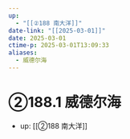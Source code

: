 ```yaml
---
up:
  - "[[②188 南大洋]]"
date-link: "[[2025-03-01]]"
date: 2025-03-01
ctime-p: 2025-03-01T13:09:33
aliases:
  - 威德尔海
---
```


# ②188.1 威德尔海

- up: [[②188 南大洋]]

